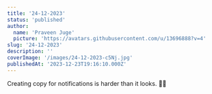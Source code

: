 ```yaml
---
title: '24-12-2023'
status: 'published'
author:
  name: 'Praveen Juge'
  picture: 'https://avatars.githubusercontent.com/u/13696888?v=4'
slug: '24-12-2023'
description: ''
coverImage: '/images/24-12-2023-c5Nj.jpg'
publishedAt: '2023-12-23T19:16:10.000Z'
---
```


Creating copy for notifications is harder than it looks. 📝😅